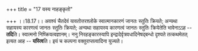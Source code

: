 +++
title = "17 यस्य नाहङ्कृतो"

+++
।।18.17।। अवश्यं चैतदेवं यावतोत्तरश्लोके स्वात्मानकारणं जानतः स्तुतिः
क्रियते; अन्यथा सहायस्य कारणत्वं जानतः स्तुतिः क्रियते; अन्यथा सहायस्य
कारणत्वं जानतः स्तुतिः क्रियेतेति भावेनाऽऽह -- **तदि**ति। स्वात्मनो
निष्क्रियत्वज्ञानम्। ननु निरहङ्कारस्यापि इन्द्रादेर्वृत्रवधादिनेषद्बन्धो
दृश्यते तत्कथमेतत् इत्यत आह -- **यस्त्वि**ति। इयं च कल्पना
वक्तुराप्तत्वादिना युज्यते।
